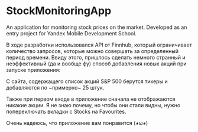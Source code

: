 # StockMonitoringApp
An application for monitoring stock prices on the market.
Developed as an entry project for Yandex Mobile Development School.

В ходе разработки использовался API от Finnhub, который ограничивает количество запросов, которые можно совершать за определенный период времени.
Ввиду этого, пришлось сделать немного странный и неэффективный (да и вообще фу) способ добавления новых акций при запуске приложения:

С сайта, содержащего список акций S&P 500 берутся тикеры и добавляются по ~примерно~ 25 штук.

Также при первом входе в приложение сначала не отображаются никакие акции. Я не знаю почему, но чтобы они стали видны, нужно попереключать вкладки
с Stocks на Favourites.

Очень надеюсь, что приложение вам понравится (◕ω◕)
